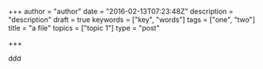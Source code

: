 +++
author = "author"
date = "2016-02-13T07:23:48Z"
description = "description"
draft = true
keywords = ["key", "words"]
tags = ["one", "two"]
title = "a file"
topics = ["topic 1"]
type = "post"

+++
ddd
